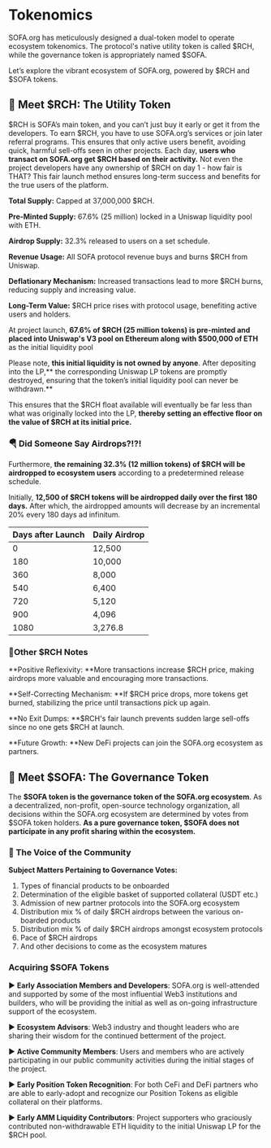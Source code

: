 # Tokenomics

SOFA.org has meticulously designed a dual-token model to operate ecosystem tokenomics. The protocol's native utility token is called $RCH, while the governance token is appropriately named $SOFA.

Let’s explore the vibrant ecosystem of SOFA.org, powered by $RCH and $SOFA tokens.

## 🤝 **Meet $RCH: The Utility Token**

$RCH is SOFA’s main token, and you can’t just buy it early or get it from the developers. To earn $RCH, you have to use SOFA.org’s services or join later referral programs. This ensures that only active users benefit, avoiding quick, harmful sell-offs seen in other projects. Each day, **users who transact on SOFA.org get $RCH based on their activity.** Not even the project developers have any ownership of $RCH on day 1 - how fair is THAT? This fair launch method ensures long-term success and benefits for the true users of the platform.

**Total Supply:** Capped at 37,000,000 $RCH.

**Pre-Minted Supply:** 67.6% (25 million) locked in a Uniswap liquidity pool with ETH.

**Airdrop Supply:** 32.3% released to users on a set schedule.

**Revenue Usage:** All SOFA protocol revenue buys and burns $RCH from Uniswap.

**Deflationary Mechanism:** Increased transactions lead to more $RCH burns, reducing supply and increasing value.

**Long-Term Value:** $RCH price rises with protocol usage, benefiting active users and holders.

At project launch, **67.6% of $RCH (25 million tokens) is pre-minted and placed into Uniswap's V3 pool on Ethereum along with $500,000 of ETH** as the initial liquidity pool

Please note, **this initial liquidity is not owned by anyone**. After depositing into the LP,** the corresponding Uniswap LP tokens are promptly destroyed, ensuring that the token’s initial liquidity pool can never be withdrawn.**

This ensures that the $RCH float available will eventually be far less than what was originally locked into the LP, **thereby setting an effective floor on the value of $RCH at its initial price.**

### 🪂 Did Someone Say Airdrops?!?!

Furthermore, **the remaining 32.3% (12 million tokens) of $RCH will be airdropped to ecosystem users** according to a predetermined release schedule.

Initially, **12,500 of $RCH tokens will be airdropped daily over the first 180 days.** After which, the airdropped amounts will decrease by an incremental 20% every 180 days ad infinitum.

| **Days after Launch** | **Daily Airdrop** |
| --------------------- | ----------------- |
| 0                     | 12,500            |
| 180                   | 10,000            |
| 360                   | 8,000             |
| 540                   | 6,400             |
| 720                   | 5,120             |
| 900                   | 4,096             |
| 1080                  | 3,276.8           |

### 📝Other $RCH Notes

**Positive Reflexivity: **More transactions increase $RCH price, making airdrops more valuable and encouraging more transactions.

**Self-Correcting Mechanism: **If $RCH price drops, more tokens get burned, stabilizing the price until transactions pick up again.

**No Exit Dumps: **$RCH's fair launch prevents sudden large sell-offs since no one gets $RCH at launch.

**Future Growth: **New DeFi projects can join the SOFA.org ecosystem as partners.

## 🤝 **Meet $SOFA: The Governance Token**

The **$SOFA token is the governance token of the SOFA.org ecosystem**. As a decentralized, non-profit, open-source technology organization, all decisions within the SOFA.org ecosystem are determined by votes from $SOFA token holders. **As a pure governance token, $SOFA does not participate in any profit sharing within the ecosystem.**

### 🎤 The Voice of the Community

**Subject Matters Pertaining to Governance Votes:**

1. Types of financial products to be onboarded
2. Determination of the eligible basket of supported collateral (USDT etc.)
3. Admission of new partner protocols into the SOFA.org ecosystem
4. Distribution mix % of daily $RCH airdrops between the various on-boarded products
5. Distribution mix % of daily $RCH airdrops amongst ecosystem protocols
6. Pace of $RCH airdrops
7. And other decisions to come as the ecosystem matures

### Acquiring $SOFA Tokens

▶️ **Early Association Members and Developers**: SOFA.org is well-attended and supported by some of the most influential Web3 institutions and builders, who will be providing the initial as well as on-going infrastructure support of the ecosystem.

▶️ **Ecosystem Advisors**: Web3 industry and thought leaders who are sharing their wisdom for the continued betterment of the project.

▶️ **Active Community Members**: Users and members who are actively participating in our public community activities during the initial stages of the project.

▶️ **Early Position Token Recognition**: For both CeFi and DeFi partners who are able to early-adopt and recognize our Position Tokens as eligible collateral on their platforms.

▶️ **Early AMM Liquidity Contributors**: Project supporters who graciously contributed non-withdrawable ETH liquidity to the initial Uniswap LP for the $RCH pool.
